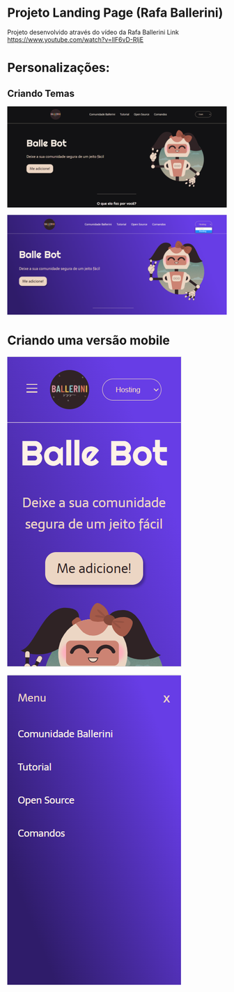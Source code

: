 
# Projeto Landing Page (Rafa Ballerini)

Projeto desenvolvido através do vídeo da Rafa Ballerini 
Link https://www.youtube.com/watch?v=llF6vD-RljE

  

# Personalizações:
  

## Criando Temas
  

![versão dark](versaodark.png)
  

![versão dark](versaohostinger.png)

  

# Criando uma versão mobile

![versão mobile](versaomobile.png)
  

![versão menu aberto mobile](menuversaomobile.png)